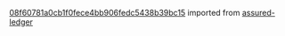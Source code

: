 [08f60781a0cb1f0fece4bb906fedc5438b39bc15](https://github.com/insolar/assured-ledger/commit/08f60781a0cb1f0fece4bb906fedc5438b39bc15) imported from [assured-ledger](https://github.com/insolar/assured-ledger)
